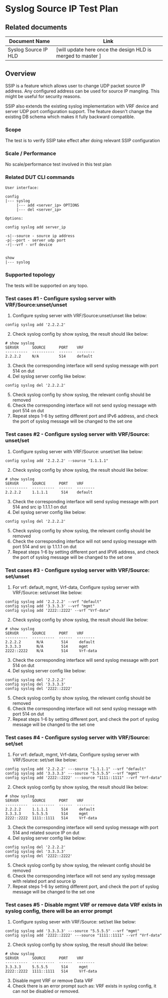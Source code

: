 # Syslog Source IP Test Plan

## Related documents

| **Document Name** | **Link** |
|-------------------|----------|
| Syslog Source IP HLD | [will update here once the design HLD is merged to master ]|


## Overview

SSIP is a feature which allows user to change UDP packet source IP address.
Any configured address can be used for source IP mangling.
This might be useful for security reasons.

SSIP also extends the existing syslog implementation with VRF device and server UDP port configuration support. The feature doesn't change the existing DB schema which makes it fully backward compatible.

### Scope

The test is to verify SSIP take effect after doing relevant SSIP configuration   

### Scale / Performance

No scale/performance test involved in this test plan

### Related **DUT** CLI commands
```
User interface:

config
|--- syslog
     |--- add <server_ip> OPTIONS
     |--- del <server_ip>

Options:

config syslog add server_ip

-s|--source - source ip address
-p|--port - server udp port
-r|--vrf - vrf device


show
|--- syslog
```

### Supported topology
The tests will be supported on any topo.


### Test cases #1 -  Configure syslog server with VRF/Source:unset/unset
1. Configure syslog server with VRF/Source:unset/unset like below:
```
config syslog add '2.2.2.2' 
```
2. Check syslog config by show syslog, the result should like below:
```
# show syslog
SERVER      SOURCE      PORT    VRF
----------  ----------  ------  --------
2.2.2.2     N/A         514     default
```
3. Check the corresponding interface will send syslog message with port 514 on dut
4. Del syslog server config like below:
```
config syslog del '2.2.2.2' 
```
5. Check syslog config by show syslog, the relevant config should be removed
6. Check the corresponding interface will not send syslog message with port 514 on dut
7. Repeat steps 1-6 by setting different port and IPv6 address, and check the port of syslog message will be changed to the set one


### Test cases #2 -  Configure syslog server with VRF/Source: unset/set
1. Configure syslog server with VRF/Source: unset/set like below:
```
config syslog add '2.2.2.2' --source "1.1.1.1"
```
2. Check syslog config by show syslog, the result should like below:
```
# show syslog
SERVER      SOURCE      PORT    VRF
----------  ----------  ------  --------
2.2.2.2     1.1.1.1      514    default
```
3. Check the corresponding interface will send syslog message with port 514 and src ip 1.1.1.1 on dut
4. Del syslog server config like below:
```
config syslog del '2.2.2.2' 
```
5. Check syslog config by show syslog, the relevant config should be removed
6. Check the corresponding interface will not send syslog message with port 514 and src ip 1.1.1.1 on dut
7. Repeat steps 1-6 by setting different port and IPV6 address, and check the port of syslog message will be changed to the set one


### Test cases #3 -  Configure syslog server with VRF/Source: set/unset
1. For vrf: default, mgmt, Vrf-data, Configure syslog server with VRF/Source: set/unset like below:
```
config syslog add '2.2.2.2' --vrf "default"
config syslog add '3.3.3.3' --vrf "mgmt"
config syslog add '2222::2222' --vrf "Vrf-data"
```
2. Check syslog config by show syslog, the result should like below:
```
# show syslog
SERVER      SOURCE      PORT    VRF
----------  ----------  ------  --------
2.2.2.2       N/A        514     default
3.3.3.3       N/A        514     mgmt
2222::2222    N/A        514     Vrf-data
```
3. Check the corresponding interface will send syslog message with port 514 on dut
4. Del syslog server config like below:
```
config syslog del '2.2.2.2'
config syslog del '3.3.3.3'
config syslog del '2222::2222' 
```
5. Check syslog config by show syslog, the relevant config should be removed
6. Check the corresponding interface will not send syslog message with port 514 on dut
7. Repeat steps 1-6 by setting different port, and check the port of syslog message will be changed to the set one


### Test cases #4 -  Configure syslog server with VRF/Source: set/set
1. For vrf: default, mgmt, Vrf-data, Configure syslog server with VRF/Source: set/set like below:
```
config syslog add '2.2.2.2' ---source "1.1.1.1" --vrf "default"
config syslog add '3.3.3.3' ---source "5.5.5.5" --vrf "mgmt"
config syslog add '2222::2222' ---source "1111::1111" --vrf "Vrf-data"
```
2. Check syslog config by show syslog, the result should like below:
```
# show syslog
SERVER      SOURCE      PORT    VRF
----------  ----------  ------  --------
2.2.2.2     1.1.1.1      514     default
3.3.3.3     5.5.5.5      514     mgmt
2222::2222  1111::1111   514     Vrf-data
```
3. Check the corresponding interface will send syslog message with port 514 and related source IP on dut
4. Del syslog server config like below:
```
config syslog del '2.2.2.2'
config syslog del '3.3.3.3'
config syslog del '2222::2222' 
```
5. Check syslog config by show syslog, the relevant config should be removed
6. Check the corresponding interface will not send any syslog message with related port and source ip
7. Repeat steps 1-6 by setting different port, and check the port of syslog message will be changed to the set one


### Test cases #5 -  Disable mgmt VRF or remove data VRF exists in syslog config, there will be an error prompt
1. Configure syslog sever with VRF/Source: set/set like below:
```
config syslog add '3.3.3.3' ---source "5.5.5.5" --vrf "mgmt"
config syslog add '2222::2222' ---source "1111::1111" --vrf "Vrf-data"
```
2. Check syslog config by show syslog, the result should like below:
```
# show syslog
SERVER      SOURCE      PORT    VRF
----------  ----------  ------  --------
3.3.3.3     5.5.5.5      514     mgmt
2222::2222  1111::1111   514     Vrf-data
```
3. Disable mgmt VRF or remove Data VRF
4. Check there is an error prompt such as: VRF exists in syslog config, it can not be disabled or removed.